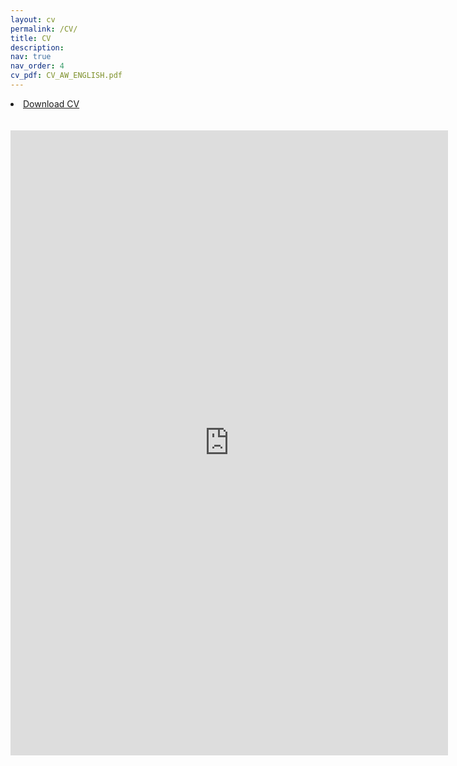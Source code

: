 ```yaml
---
layout: cv
permalink: /CV/
title: CV
description: 
nav: true
nav_order: 4
cv_pdf: CV_AW_ENGLISH.pdf
---
```



<li><a href="/assets/pdf/CV_Alexandre_Wadoux.pdf">Download CV</a></li>
<br>
<br>
<embed src="https://AlexandreWadoux.github.io/CV_Alexandre_Wadoux.pdf" type="application/pdf" width="700" height="1000"/>
